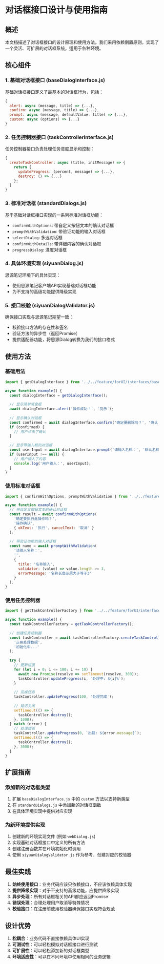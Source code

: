 # 对话框接口设计与使用指南

## 概述

本文档描述了对话框接口的设计原理和使用方法。我们采用依赖倒置原则，实现了一个灵活、可扩展的对话框系统，适用于各种环境。

## 核心组件

### 1. 基础对话框接口 (baseDialogInterface.js)

基础对话框接口定义了最基本的对话框行为，包括：

```javascript
{
  alert: async (message, title) => {...},
  confirm: async (message, title) => {...},
  prompt: async (message, defaultValue, title) => {...},
  custom: async (options) => {...}
}
```

### 2. 任务控制器接口 (taskControllerInterface.js)

任务控制器接口负责处理任务进度显示和控制：

```javascript
{
  createTaskController: async (title, initMessage) => {
    return {
      updateProgress: (percent, message) => {...},
      destroy: () => {...}
    };
  }
}
```

### 3. 标准对话框 (standardDialogs.js)

基于基础对话框接口实现的一系列标准对话框功能：

- `confirmWithOptions`: 带自定义按钮文本的确认对话框
- `promptWithValidation`: 带验证功能的输入对话框
- `selectDialog`: 多选对话框
- `confirmWithDetails`: 带详细内容的确认对话框
- `progressDialog`: 进度对话框

### 4. 具体环境实现 (siyuanDialog.js)

思源笔记环境下的具体实现：

- 使用思源笔记客户端API实现基础对话框功能
- 为不支持的高级功能提供降级实现

### 5. 接口校验 (siyuanDialogValidator.js)

确保接口实现与思源笔记期望一致：

- 校验接口方法的存在性和签名
- 验证方法的异步性（返回Promise）
- 提供适配器功能，将思源Dialog转换为我们的接口格式

## 使用方法

### 基础用法

```javascript
import { getDialogInterface } from '../../feature/forUI/interfaces/baseDialogInterface.js';

async function example() {
  const dialogInterface = getDialogInterface();
  
  // 显示简单消息框
  await dialogInterface.alert('操作成功！', '提示');
  
  // 显示确认对话框
  const confirmed = await dialogInterface.confirm('确定要删除吗？', '确认');
  if (confirmed) {
    // 用户点击了确认
  }
  
  // 显示带输入框的对话框
  const userInput = await dialogInterface.prompt('请输入名称：', '默认名称', '输入');
  if (userInput !== null) {
    // 用户输入了内容
    console.log('用户输入：', userInput);
  }
}
```

### 使用标准对话框

```javascript
import { confirmWithOptions, promptWithValidation } from '../../feature/forUI/dialogs/standardDialogs.js';

async function example() {
  // 带自定义按钮文本的确认对话框
  const result = await confirmWithOptions(
    '确定要执行此操作吗？',
    '操作确认',
    { okText: '执行', cancelText: '取消' }
  );
  
  // 带验证功能的输入对话框
  const name = await promptWithValidation(
    '请输入名称：',
    '',
    {
      title: '名称输入',
      validator: (value) => value.length >= 3,
      errorMessage: '名称长度必须大于等于3'
    }
  );
}
```

### 使用任务控制器

```javascript
import { getTaskControllerFactory } from '../../feature/forUI/interfaces/taskControllerInterface.js';

async function example() {
  const taskControllerFactory = getTaskControllerFactory();
  
  // 创建任务控制器
  const taskController = await taskControllerFactory.createTaskController(
    '正在处理数据',
    '初始化中...'
  );
  
  try {
    // 更新进度
    for (let i = 0; i <= 100; i += 10) {
      await new Promise(resolve => setTimeout(resolve, 300));
      taskController.updateProgress(i, `处理中: ${i}%`);
    }
    
    // 完成任务
    taskController.updateProgress(100, '处理完成');
    
    // 延迟关闭
    setTimeout(() => {
      taskController.destroy();
    }, 1000);
  } catch (error) {
    // 处理错误
    taskController.updateProgress(0, `出错: ${error.message}`);
    setTimeout(() => {
      taskController.destroy();
    }, 3000);
  }
}
```

## 扩展指南

### 添加新的对话框类型

1. 扩展 `baseDialogInterface.js` 中的 `custom` 方法以支持新类型
2. 在 `standardDialogs.js` 中添加新的对话框函数
3. 在具体环境实现中提供对应实现

### 为新环境提供实现

1. 创建新的环境实现文件 (例如 `webDialog.js`)
2. 实现基础对话框接口中定义的所有方法
3. 创建注册函数并在环境初始化时调用
4. 使用 `siyuanDialogValidator.js` 作为参考，创建对应的校验器

## 最佳实践

1. **始终使用接口**：业务代码应该只依赖接口，不应该依赖具体实现
2. **提供降级实现**：对于不支持的高级功能，应提供降级实现
3. **异步处理**：所有对话框相关的API都应返回Promise
4. **错误处理**：合理处理用户取消等特殊情况
5. **校验接口**：在注册前使用校验器确保接口实现符合规范

## 设计优势

1. **松耦合**：业务代码不直接依赖具体UI实现
2. **可测试性**：可以轻松模拟对话框接口进行测试
3. **可扩展性**：可以轻松添加新的对话框类型
4. **环境适应性**：可以在不同环境中使用相同的业务逻辑 